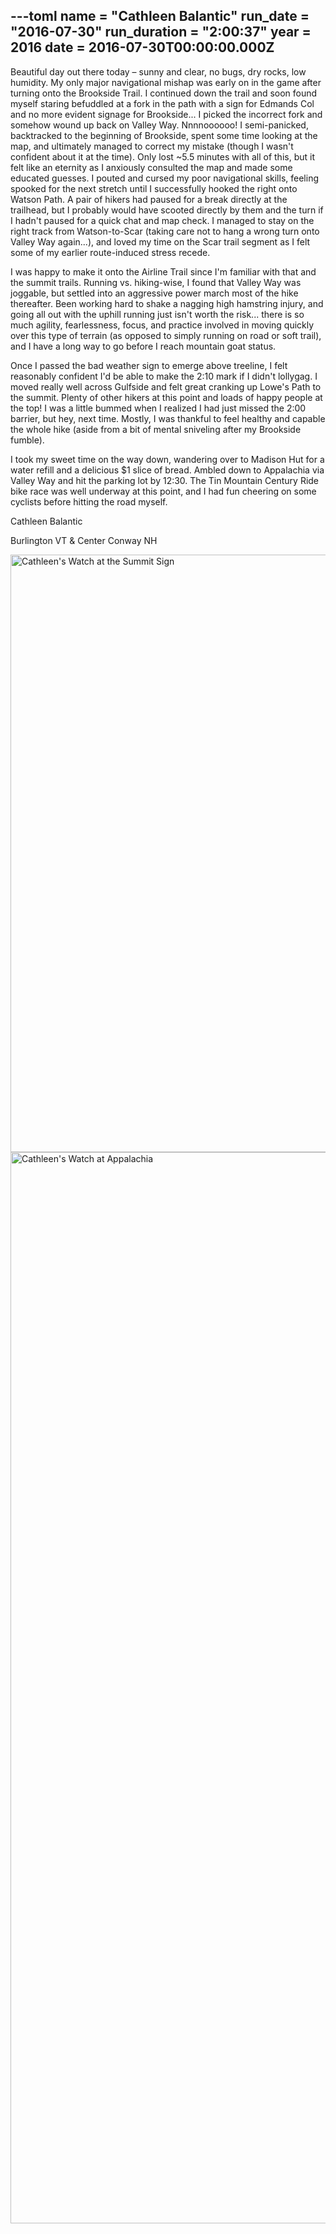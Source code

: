 ---toml
name = "Cathleen Balantic"
run_date = "2016-07-30"
run_duration = "2:00:37"
year = 2016
date = 2016-07-30T00:00:00.000Z
---

Beautiful day out there today – sunny and clear, no bugs, dry rocks, low humidity. My only major navigational mishap was early on in the game after turning onto the Brookside Trail. I continued down the trail and soon found myself staring befuddled at a fork in the path with a sign for Edmands Col and no more evident signage for Brookside... I picked the incorrect fork and somehow wound up back on Valley Way. Nnnnoooooo! I semi-panicked, backtracked to the beginning of Brookside, spent some time looking at the map, and ultimately managed to correct my mistake (though I wasn't confident about it at the time). Only lost ~5.5 minutes with all of this, but it felt like an eternity as I anxiously consulted the map and made some educated guesses. I pouted and cursed my poor navigational skills, feeling spooked for the next stretch until I successfully hooked the right onto Watson Path. A pair of hikers had paused for a break directly at the trailhead, but I probably would have scooted directly by them and the turn if I hadn't paused for a quick chat and map check. I managed to stay on the right track from Watson-to-Scar (taking care not to hang a wrong turn onto Valley Way again...), and loved my time on the Scar trail segment as I felt some of my earlier route-induced stress recede.

I was happy to make it onto the Airline Trail since I'm familiar with that and the summit trails. Running vs. hiking-wise, I found that Valley Way was joggable, but settled into an aggressive power march most of the hike thereafter. Been working hard to shake a nagging high hamstring injury, and going all out with the uphill running just isn't worth the risk... there is so much agility, fearlessness, focus, and practice involved in moving quickly over this type of terrain (as opposed to simply running on road or soft trail), and I have a long way to go before I reach mountain goat status.

Once I passed the bad weather sign to emerge above treeline, I felt reasonably confident I'd be able to make the 2:10 mark if I didn't lollygag. I moved really well across Gulfside and felt great cranking up Lowe's Path to the summit. Plenty of other hikers at this point and loads of happy people at the top! I was a little bummed when I realized I had just missed the 2:00 barrier, but hey, next time. Mostly, I was thankful to feel healthy and capable the whole hike (aside from a bit of mental sniveling after my Brookside fumble).

I took my sweet time on the way down, wandering over to Madison Hut for a water refill and a delicious $1 slice of bread. Ambled down to Appalachia via Valley Way and hit the parking lot by 12:30. The Tin Mountain Century Ride bike race was well underway at this point, and I had fun cheering on some cyclists before hitting the road myself.

Cathleen Balantic

Burlington VT &amp; Center Conway NH

<img src="/assets/images/uploads/balantic-summit.jpg" alt="Cathleen's Watch at the Summit Sign" width="1280" height="956" class="img-fluid">
<img src="/assets/images/uploads/balantic-th.jpg" alt="Cathleen's Watch at Appalachia" width="1280" height="1714" class="img-fluid">


